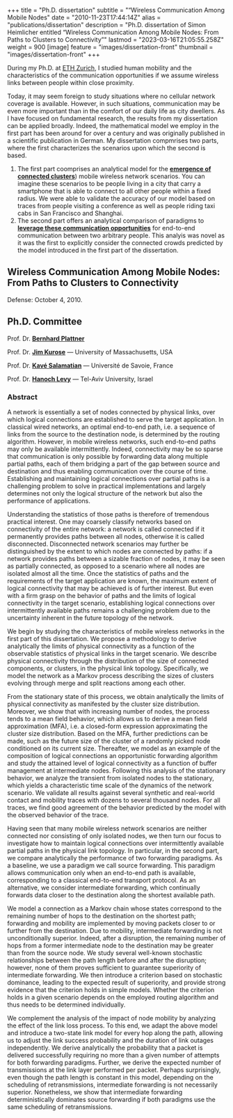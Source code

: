 +++
title = "Ph.D. dissertation"
subtitle = "“Wireless Communication Among Mobile Nodes"
date = "2010-11-23T17:44:14Z"
alias = "publications/dissertation"
description = "Ph.D. dissertation of Simon Heimlicher entitled “Wireless Communication Among Mobile Nodes: From Paths to Clusters to Connectivity”"
lastmod = "2023-03-16T21:05:55.258Z"
weight = 900
[image]
  feature = "images/dissertation-front"
  thumbnail = "images/dissertation-front"
+++



During my Ph.D. at [ETH Zurich](https://www.ethz.ch), I studied human mobility and the characteristics of the communication opportunities if we assume wireless links between people within close proximity.

Today, it may seem foreign to study situations where no cellular network coverage is available. However, in such situations, communication may be even more important than in the comfort of our daily life as city dwellers. As I have focused on fundamental research, the results from my dissertation can be applied broadly. Indeed, the mathematical model we employ in the first part has been around for over a century and was originally published in a scientific publication in German. My dissertation compmrises two parts, where the first characterizes the scenarios upon which the second is based.

1. The first part coomprises an analytical model for the [**emergence of connected clusters**](characterizing-networks/index.md)) mobile wireless network scenarios. You can imagine these scenarios to be people living in a city that carry a smartphone that is able to connect to all other people within a fixed radius. We were able to validate the accuracy of our model based on traces from people visiting a conference as well as people riding taxi cabs in San Francisco and Shanghai.
2. The second part offers an analytical comparison of paradigms to [**leverage these communication opportunities**](forwarding-paradigms/index.md) for end-to-end communication between two arbitrary people. This analyis was novel as it was the first to explicitly consider the connected crowds predicted by the model introduced in the first part of the dissertation.

## Wireless Communication Among Mobile Nodes: <br/>From Paths to Clusters to Connectivity

Defense: October 4, 2010.

## Ph.D. Committee ##

Prof. Dr. **[Bernhard Plattner](https://ee.ethz.ch/the-department/faculty/emeriti-professors/contact-details.Nzc3OTY=.TGlzdC8xODc5LC05MjU0NzU1MDE=.html)**

Prof. Dr. **[Jim Kurose](https://gaia.cs.umass.edu/personnel/kurose.html)** — University of Massachusetts, USA

Prof. Dr. **[Kavé Salamatian](https://www.univ-smb.fr/listic/en/presentation_listic/membres/enseignants-chercheurs/kave-salamatian/)** — Université de Savoie, France

Prof. Dr. **[Hanoch Levy](https://english.tau.ac.il/profile/hanoch)** — Tel-Aviv University, Israel

### Abstract

A network is essentially a set of nodes connected by physical links, over which logical connections are established to serve the target application.
In classical wired networks, an optimal end-to-end path, i.e. a sequence of links from the source to the destination node, is determined by the routing algorithm.
However, in mobile wireless networks, such end-to-end paths may only be available intermittently.
Indeed, connectivity may be so sparse that communication is only possible by forwarding data along multiple partial paths, each of them bridging a part of the gap between source and destination and thus enabling communication over the course of time.
Establishing and maintaining logical connections over partial paths is a challenging problem to solve in practical implementations and largely determines not only the logical structure of the network but also the performance of applications.
	
Understanding the statistics of those paths is therefore of tremendous practical interest.
One may coarsely classify networks based on connectivity of the entire network: a network is called connected if it permanently provides paths between all nodes, otherwise it is called disconnected.
Disconnected network scenarios may further be distinguished by the extent to which nodes are connected by paths: if a network provides paths between a sizable fraction of nodes, it may be seen as partially connected, as opposed to a scenario where all nodes are isolated almost all the time.
Once the statistics of paths and the requirements of the target application are known, the maximum extent of logical connectivity that may be achieved is of further interest.
But even with a firm grasp on the behavior of paths and the limits of logical connectivity in the target scenario, establishing logical connections over intermittently available paths remains a challenging problem due to the uncertainty inherent in the future topology of the network.

We begin by studying the characteristics of mobile wireless networks in the first part of this dissertation.
We propose a methodology to derive analytically the limits of physical connectivity as a function of the observable statistics of physical links in the target scenario.
We describe physical connectivity through the distribution of the size of connected components, or clusters, in the physical link topology.
Specifically, we model the network as a Markov process describing the sizes of clusters evolving through merge and split reactions among each other.

From the stationary state of this process, we obtain analytically the limits of physical connectivity  as manifested by the cluster size distribution. 
Moreover, we show that with increasing number of nodes, the process tends to a mean field behavior, which allows us to derive a mean field approximation (MFA), i.e. a closed-form expression approximating the cluster size distribution.
Based on the MFA, further predictions can be made, such as the future size of the cluster of a randomly picked node conditioned on its current size.
Thereafter, we model as an example of the composition of logical connections an opportunistic forwarding algorithm and study the attained level of logical connectivity as a function of buffer management at intermediate nodes.
Following this analysis of the stationary behavior, we analyze the transient from isolated nodes to the stationary, which yields a characteristic time scale of the dynamics of the network scenario.
We validate all results against several synthetic and real-world contact and mobility traces with dozens to several thousand nodes. For all traces, we find good agreement of the behavior predicted by the model with the observed behavior of the trace.

Having seen that many mobile wireless network scenarios are neither connected nor consisting of only isolated nodes, we then turn our focus to investigate how to maintain logical connections over intermittently available partial paths in the physical link topology.
In particular, in the second part, we compare analytically the performance of two forwarding paradigms.
As a baseline, we use a paradigm we call source forwarding. This paradigm allows communication only when an end-to-end path is available, corresponding to a classical end-to-end transport protocol.
As an alternative, we consider intermediate forwarding, which continually forwards data closer to the destination along the shortest available path.

We model a connection as a Markov chain whose states correspond to the remaining number of hops to the destination on the shortest path; forwarding and mobility are implemented by moving packets closer to or further from the destination.
Due to mobility, intermediate forwarding is not unconditionally superior.
Indeed, after a disruption, the remaining number of hops from a former intermediate node to the destination may be greater than from the source node.
We study several well-known stochastic relationships between the path length before and after the disruption; however, none of them proves sufficient to guarantee superiority of intermediate forwarding.
We then introduce a criterion based on stochastic dominance, leading to the expected result of superiority, and provide strong evidence that the criterion holds in simple models. Whether the criterion holds in a given scenario depends on the employed routing algorithm and thus needs to be determined individually.

We complement the analysis of the impact of node mobility by analyzing the effect of the link loss process. To this end, we adapt the above model and introduce a two-state link model for every hop along the path, allowing us to adjust the link success probability and the duration of link outages independently. We derive analytically the probability that a packet is delivered successfully requiring no more than a given number of attempts for both forwarding paradigms. Further, we derive the expected number of transmissions at the link layer performed per packet. Perhaps surprisingly, even though the path length is constant in this model, depending on the scheduling of retransmissions, intermediate forwarding is not necessarily superior. Nonetheless, we show that intermediate forwarding deterministically dominates source forwarding if both paradigms use the same scheduling of retransmissions.



